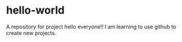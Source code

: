 # hello-world
A repository for project
hello everyone!!
I am learning to use github to create new projects.
